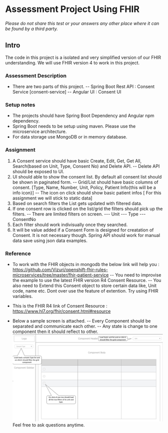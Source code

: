 # Assessment Project Using FHIR

###### Please do not share this test or your answers any other place where it can be found by a third party. 

## Intro
The code in this project is a isolated and very simplified version of our FHIR understanding. We will use FHIR version 4 to work in this project. 

### Assessment Description
- There are two parts of this project. 
-- Spring Boot Rest API : Consent Service [consent-service] 
-- Angular UI : Consent UI 

### Setup notes
- The projects should have Spring Boot Dependency and Angular npm dependency. 
- Spring Boot needs to be setup using maven. Please use the microservice architecture. 
- For data storage use MongoDB or in memory database.

### Assignment
1. A Consent service should have basic Create, Edit, Get, Get All, Search(based on Unit, Type, Consent No) and Delete API. 
-- Delete API should be exposed to UI. 
2. UI should able to show the consent list. By default all consent list should be shown in paginated form.
-- Grid/List should have basic columns of consent. [Type, Name, Number, Unit, Policy, Patient Info{this will be a info icon}]
-- The icon on click should show basic patient infos [ For this assignment we will stick to static data]
3. Based on search filters the List gets updated with filtered data.
4. If one consent row is clicked on the list/grid the filters should pick up the filters.
-- There are limited filters on screen. 
--- Unit
--- Type
--- ConsentNo
5. Each filter should work indivisually once they searched.
6. It will be value added if a Consent Form is designed for creatation of Consent. It is not necessary though. Spring API should work for manual data save using json data examples.

### Reference
- To work with the FHIR objects in mongodb the below link will help you : https://github.com/Vizuri/openshift-fhir-rules-microservices/tree/master/fhir-patient-service
-- You need to improvise the example to use the latest FHIR version R4 Consent Resource. 
-- You also need to Extend this Consent object to store certain data like, Unit code, name etc. Dont over use the feature of extention. Try using FHIR variables.

- This is the FHIR R4 link of Consent Resource : https://www.hl7.org/fhir/consent.html#resource

- Below a sample screen is attached.
-- Every Component should be separated and communicate each other.
-- Any state is change to one component then it should reflect to other.
![Alt text](assignment.PNG?raw=true "Assignment Wireframe")
Feel free to ask questions anytime.


